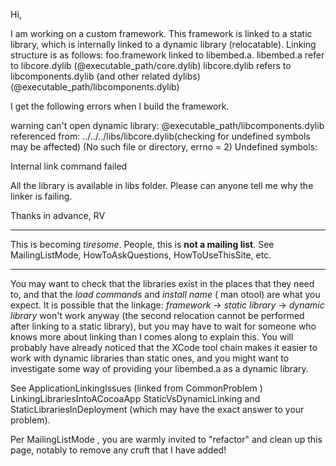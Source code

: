 Hi,

I am working on a custom framework. This framework is linked to a static library, which is internally linked to a dynamic library (relocatable). Linking structure is as follows: 
foo.framework linked to libembed.a.
libembed.a refer to libcore.dylib (@executable_path/core.dylib)
libcore.dylib refers to libcomponents.dylib (and other related dylibs)(@executable_path/libcomponents.dylib)

I get the following errors when I build the framework.

warning can't open dynamic library: @executable_path/libcomponents.dylib referenced from: ../../../libs/libcore.dylib(checking for undefined symbols may be affected) (No such file or directory, errno = 2)
Undefined symbols:
<List of symbols>

Internal link command failed

All the library is available in libs folder.
Please can anyone tell me why the linker is failing.

Thanks in advance,
RV

----
This is becoming *tiresome*. People, this is **not a mailing list**. See MailingListMode, HowToAskQuestions, HowToUseThisSite, etc.

----
You may want to check that the libraries exist in the places that they need to, and that the *load commands* and *install name* (    man otool) are what you expect. It is possible that the linkage: *framework* -> *static library* -> *dynamic library* won't work anyway (the second relocation cannot be performed after linking to a static library), but you may have to wait for someone who knows more about linking than I comes along to explain this. You will probably have already noticed that the XCode tool chain makes it easier to work with dynamic libraries than static ones, and you might want to investigate some way of providing your     libembed.a as a dynamic library.

See ApplicationLinkingIssues (linked from CommonProblem ) LinkingLibrariesIntoACocoaApp StaticVsDynamicLinking and StaticLibrariesInDeployment (which may have the exact answer to your problem).

Per MailingListMode , you are warmly invited to "refactor" and clean up this page, notably to remove any cruft that I have added!

